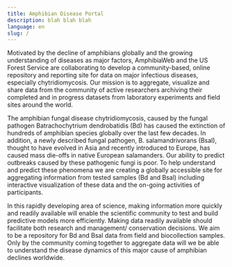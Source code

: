 ```yaml
---
title: Amphibian Disease Portal
description: blah blah blah
language: en
slug: /
---
```

Motivated by the decline of amphibians globally and the growing understanding of diseases as major factors, AmphibiaWeb and the US Forest Service are collaborating to develop a community-based, online repository and reporting site for data on major infectious diseases, especially chytridiomycosis. Our mission is to aggregate, visualize and share data from the community of active researchers archiving their completed and in progress datasets from laboratory experiments and field sites around the world.

The amphibian fungal disease chytridiomycosis, caused by the fungal pathogen Batrachochytrium dendrobatidis (Bd) has caused the extinction of hundreds of amphibian species globally over the last few decades. In addition, a newly described fungal pathogen, B. salamandrivorans (Bsal), thought to have evolved in Asia and recently introduced to Europe, has caused mass die-offs in native European salamanders. Our ability to predict outbreaks caused by these pathogenic fungi is poor. To help understand and predict these phenomena we are creating a globally accessible site for aggregating information from tested samples (Bd and Bsal) including interactive visualization of these data and the on-going activities of participants.

In this rapidly developing area of science, making information more quickly and readily available will enable the scientific community to test and build predictive models more efficiently. Making data readily available should facilitate both research and management/ conservation decisions.  We aim to be a repository for Bd and Bsal data from field and biocollection samples. Only by the community coming together to aggregate data will we be able to understand the disease dynamics of this major cause of amphibian declines worldwide.
